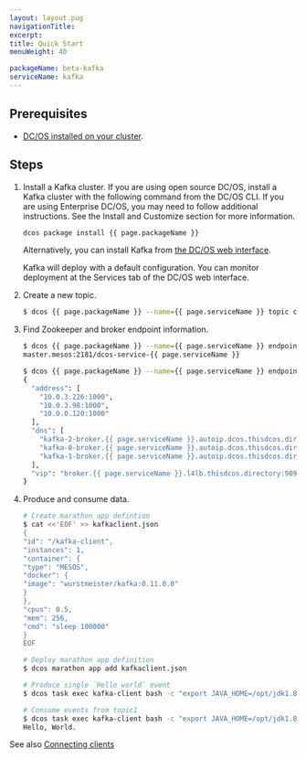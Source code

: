 ```yaml
---
layout: layout.pug
navigationTitle:
excerpt:
title: Quick Start
menuWeight: 40

packageName: beta-kafka
serviceName: kafka
---
```


## Prerequisites

- [DC/OS installed on your cluster](https://docs.mesosphere.com/latest/administration/installing/).

## Steps

1. Install a Kafka cluster. If you are using open source DC/OS, install a Kafka cluster with the following command from the DC/OS CLI. If you are using Enterprise DC/OS, you may need to follow additional instructions. See the Install and Customize section for more information.

   ```bash
   dcos package install {{ page.packageName }}
   ```

   Alternatively, you can install Kafka from [the DC/OS web interface](https://docs.mesosphere.com/latest/usage/webinterface/).

   Kafka will deploy with a default configuration. You can monitor deployment at the Services tab of the DC/OS web interface.

1. Create a new topic.

    ```bash
    $ dcos {{ page.packageName }} --name={{ page.serviceName }} topic create topic1
    ```


1. Find Zookeeper and broker endpoint information.

    ```bash
    $ dcos {{ page.packageName }} --name={{ page.serviceName }} endpoints zookeeper
    master.mesos:2181/dcos-service-{{ page.serviceName }}

    $ dcos {{ page.packageName }} --name={{ page.serviceName }} endpoints broker
    {
      "address": [
        "10.0.3.226:1000",
        "10.0.3.98:1000",
        "10.0.0.120:1000"
      ],
      "dns": [
        "kafka-2-broker.{{ page.serviceName }}.autoip.dcos.thisdcos.directory:1000",
        "kafka-0-broker.{{ page.serviceName }}.autoip.dcos.thisdcos.directory:1000",
        "kafka-1-broker.{{ page.serviceName }}.autoip.dcos.thisdcos.directory:1000"
      ],
      "vip": "broker.{{ page.serviceName }}.l4lb.thisdcos.directory:9092"
    }
    ```

1. Produce and consume data.

    ```bash
    # Create marathon app defintion
    $ cat <<'EOF' >> kafkaclient.json
    {
    "id": "/kafka-client",
    "instances": 1,
    "container": {
    "type": "MESOS",
    "docker": {
    "image": "wurstmeister/kafka:0.11.0.0"
    }
    },
    "cpus": 0.5,
    "mem": 256,
    "cmd": "sleep 100000"
    }
    EOF

    # Deploy marathon app definition
    $ dcos marathon app add kafkaclient.json

    # Produce single `Hello world` event
    $ dcos task exec kafka-client bash -c "export JAVA_HOME=/opt/jdk1.8.0_144/jre/; echo 'Hello, World.' | /opt/kafka_2.12-0.11.0.0/bin/kafka-console-producer.sh --broker-list broker.{{ page.serviceName }}.l4lb.thisdcos.directory:9092 --topic topic1"

    # Consume events from topic1
    $ dcos task exec kafka-client bash -c "export JAVA_HOME=/opt/jdk1.8.0_144/jre/; /opt/kafka_2.12-0.11.0.0/bin/kafka-console-consumer.sh --zookeeper master.mesos:2181/dcos-service-{{ page.serviceName }} --topic topic1 --from-beginning"
    Hello, World.
    ```


See also [Connecting clients](https://docs.mesosphere.com/services/kafka/connecting-clients/)

